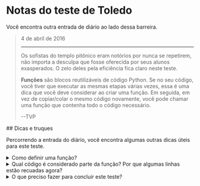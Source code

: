 # Notas do teste de Toledo

Você encontra outra entrada de diário ao lado dessa barreira.

<blockquote>
4 de abril de 2016
<hr/>
<p>
Os sofistas do templo pitônico eram notórios por nunca se repetirem, não importa a desculpa que fosse oferecida por seus alunos exasperados. O zelo deles pela eficiência fica claro neste teste.
</p>
<p>
<b>Funções</b> são blocos reutilizáveis de código Python. Se no seu código, você tiver que executar as mesmas etapas várias vezes, essa é uma dica que você deve considerar ao criar uma função. Em seguida, em vez de copiar/colar o mesmo código novamente, você pode chamar uma função que contenha todo o código necessário.
</p>
<p>
--TVP
</p>
</blockquote>
## Dicas e truques

Percorrendo a entrada do diário, você encontra algumas outras dicas úteis para este teste.

<details>
<summary>Como definir uma função?</summary>
As [funções](https://docs.python.org/3.7/tutorial/controlflow.html#defining-functions) são partes reutilizáveis de código que você pode usar como desenvolvedor para evitar escrever o mesmo código várias vezes. Semelhante às variáveis que já vimos, as __funções também têm nomes__. Isso nos permite __chamá-las__ pelo nome para usar sua funcionalidade. `print()`, por exemplo, é uma função que é incorporada ao Python que nos permite enviar saída para o console.

Aqui está um exemplo de um programa Python que contém uma função usada para imprimir o nome do script em execução no momento para o console.

```python
import sys

def print_name():
    print(f"Current script: {sys.argv[0]}")

print_name()
```

Ao executar esse código, você define uma função chamada `print_name` que contém uma linha de código Python (a que imprime o nome do script atual). A linha final do código neste exemplo __chama__ a função (executa o código da função) anexando um parêntese aberto e fechado `()` ao final do nome da função.

</details>
<details>
<summary>Qual código é considerado parte da função? Por que algumas linhas estão recuadas agora?</summary>
O código dentro da função é __recuado em uma guia__ (geralmente quatro espaços). O recuo é a forma como você cria um __bloco__ de códigos no Python. Todo código que começa no mesmo nível de recuo é considerado parte do mesmo bloco. Você pode incluir outra linha de código à sua função adicionando-a no mesmo nível de recuo assim:

```python
def print_lines():
    print("This will print first.")
    print("This will print second.")

print_lines()
```

Se a próxima linha de código __NÃO__ fosse recuada no mesmo nível, ela seria executada logo após a função ter sido declarada.

```python
def print_lines():
    print("This will print second, and now our function has only one line.")
print("This will print first, and is no longer part of the function.")

print_lines()
```

</details>
<details>
<summary>O que preciso fazer para concluir este teste?</summary>
Crie um arquivo chamado `functions.py` na sua pasta de código localizada aqui:

```bash
<%= env.TQ_PYTHON_CODE_PATH.value %>
```

Nesse arquivo, você precisará __declarar uma função__ chamada `hail_friend` que imprime a mensagem `Hail, friend!`.

Consulte o restante deste guia para obter ajuda sobre como declarar uma função. Quando o seu código `functions.py` estiver funcionando conforme prescrito, clique no botão *HACK* para enviar seu trabalho!

</details>
